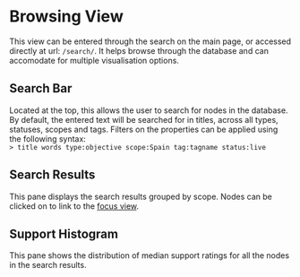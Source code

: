 # Browsing View

This view can be entered through the search on the main page, or accessed directly at url: `/search/`.
It helps browse through the database and can accomodate for multiple visualisation options.

## Search Bar

Located at the top, this allows the user to search for nodes in the database.
By default, the entered text will be searched for in titles, across all types, statuses, scopes and tags.
Filters on the properties can be applied using the following syntax:<br>
```> title words type:objective scope:Spain tag:tagname status:live ```

## Search Results

This pane displays the search results grouped by scope.
Nodes can be clicked on to link to the [focus view](view_focus.md).

## Support Histogram

This pane shows the distribution of median support ratings for all the nodes in the search results.
